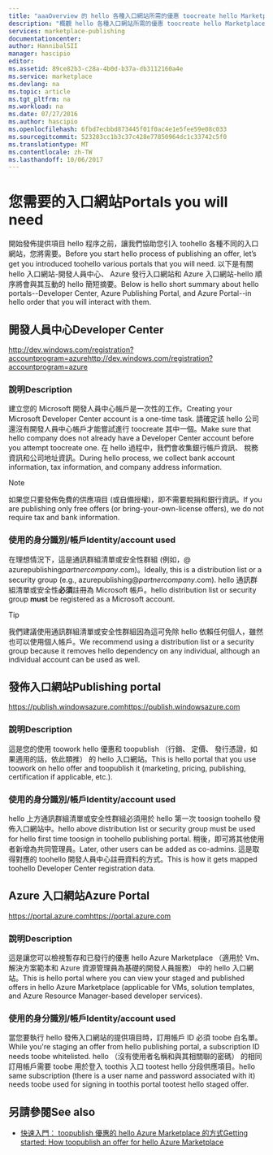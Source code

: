 ```yaml
---
title: "aaaOverview 的 hello 各種入口網站所需的優惠 toocreate hello Marketplace |Microsoft 文件"
description: "概觀 hello 各種入口網站所需的優惠 toocreate hello Marketplace"
services: marketplace-publishing
documentationcenter: 
author: HannibalSII
manager: hascipio
editor: 
ms.assetid: 89ce82b3-c28a-4b0d-b37a-db3112160a4e
ms.service: marketplace
ms.devlang: na
ms.topic: article
ms.tgt_pltfrm: na
ms.workload: na
ms.date: 07/27/2016
ms.author: hascipio
ms.openlocfilehash: 6fbd7ecbbd873445f01f0ac4e1e5fee59e08c033
ms.sourcegitcommit: 523283cc1b3c37c428e77850964dc1c33742c5f0
ms.translationtype: MT
ms.contentlocale: zh-TW
ms.lasthandoff: 10/06/2017
---
```

# <a name="portals-you-will-need"></a><span data-ttu-id="29b9d-103">您需要的入口網站</span><span class="sxs-lookup"><span data-stu-id="29b9d-103">Portals you will need</span></span>
<span data-ttu-id="29b9d-104">開始發佈提供項目 hello 程序之前，讓我們協助您引入 toohello 各種不同的入口網站，您將需要。</span><span class="sxs-lookup"><span data-stu-id="29b9d-104">Before you start hello process of publishing an offer, let’s get you introduced toohello various portals that you will need.</span></span> <span data-ttu-id="29b9d-105">以下是有關 hello 入口網站-開發人員中心、 Azure 發行入口網站和 Azure 入口網站-hello 順序將會與其互動的 hello 簡短摘要。</span><span class="sxs-lookup"><span data-stu-id="29b9d-105">Below is hello short summary about hello portals--Developer Center, Azure Publishing Portal, and Azure Portal--in hello order that you will interact with them.</span></span>                                                                            

## <a name="developer-center"></a><span data-ttu-id="29b9d-106">開發人員中心</span><span class="sxs-lookup"><span data-stu-id="29b9d-106">Developer Center</span></span>
[<span data-ttu-id="29b9d-107">http://dev.windows.com/registration?accountprogram=azure</span><span class="sxs-lookup"><span data-stu-id="29b9d-107">http://dev.windows.com/registration?accountprogram=azure</span></span>](http://dev.windows.com/registration?accountprogram=azure)

### <a name="description"></a><span data-ttu-id="29b9d-108">說明</span><span class="sxs-lookup"><span data-stu-id="29b9d-108">Description</span></span>
<span data-ttu-id="29b9d-109">建立您的 Microsoft 開發人員中心帳戶是一次性的工作。</span><span class="sxs-lookup"><span data-stu-id="29b9d-109">Creating your Microsoft Developer Center account is a one-time task.</span></span> <span data-ttu-id="29b9d-110">請確定該 hello 公司還沒有開發人員中心帳戶才能嘗試進行 toocreate 其中一個。</span><span class="sxs-lookup"><span data-stu-id="29b9d-110">Make sure that hello company does not already have a Developer Center account before you attempt toocreate one.</span></span> <span data-ttu-id="29b9d-111">在 hello 過程中，我們會收集銀行帳戶資訊、 稅務資訊和公司地址資訊。</span><span class="sxs-lookup"><span data-stu-id="29b9d-111">During hello process, we collect bank account information, tax information, and company address information.</span></span>

> [!NOTE]
> <span data-ttu-id="29b9d-112">如果您只要發佈免費的供應項目 (或自備授權)，即不需要稅捐和銀行資訊。</span><span class="sxs-lookup"><span data-stu-id="29b9d-112">If you are publishing only free offers (or bring-your-own-license offers), we do not require tax and bank information.</span></span>
> 
> 

### <a name="identityaccount-used"></a><span data-ttu-id="29b9d-113">使用的身分識別/帳戶</span><span class="sxs-lookup"><span data-stu-id="29b9d-113">Identity/account used</span></span>
<span data-ttu-id="29b9d-114">在理想情況下，這是通訊群組清單或安全性群組 (例如，@ azurepublishing*partnercompany*.com)。</span><span class="sxs-lookup"><span data-stu-id="29b9d-114">Ideally, this is a distribution list or a security group (e.g., azurepublishing@*partnercompany*.com).</span></span> <span data-ttu-id="29b9d-115">hello 通訊群組清單或安全性**必須**註冊為 Microsoft 帳戶。</span><span class="sxs-lookup"><span data-stu-id="29b9d-115">hello distribution list or security group **must** be registered as a Microsoft account.</span></span>

> [!TIP]
> <span data-ttu-id="29b9d-116">我們建議使用通訊群組清單或安全性群組因為這可免除 hello 依賴任何個人，雖然也可以使用個人帳戶。</span><span class="sxs-lookup"><span data-stu-id="29b9d-116">We recommend using a distribution list or a security group because it removes hello dependency on any individual, although an individual account can be used as well.</span></span>
> 
> 

## <a name="publishing-portal"></a><span data-ttu-id="29b9d-117">發佈入口網站</span><span class="sxs-lookup"><span data-stu-id="29b9d-117">Publishing portal</span></span>
[<span data-ttu-id="29b9d-118">https://publish.windowsazure.com</span><span class="sxs-lookup"><span data-stu-id="29b9d-118">https://publish.windowsazure.com</span></span>](https://publish.windowsazure.com)

### <a name="description"></a><span data-ttu-id="29b9d-119">說明</span><span class="sxs-lookup"><span data-stu-id="29b9d-119">Description</span></span>
<span data-ttu-id="29b9d-120">這是您的使用 toowork hello 優惠和 toopublish （行銷、 定價、 發行憑證，如果適用的話，依此類推） 的 hello 入口網站。</span><span class="sxs-lookup"><span data-stu-id="29b9d-120">This is hello portal that you use toowork on hello offer and toopublish it (marketing, pricing, publishing, certification if applicable, etc.).</span></span>

### <a name="identityaccount-used"></a><span data-ttu-id="29b9d-121">使用的身分識別/帳戶</span><span class="sxs-lookup"><span data-stu-id="29b9d-121">Identity/account used</span></span>
<span data-ttu-id="29b9d-122">hello 上方通訊群組清單或安全性群組必須用於 hello 第一次 toosign toohello 發佈入口網站中。</span><span class="sxs-lookup"><span data-stu-id="29b9d-122">hello above distribution list or security group must be used for hello first time toosign in toohello publishing portal.</span></span> <span data-ttu-id="29b9d-123">稍後，即可將其他使用者新增為共同管理員。</span><span class="sxs-lookup"><span data-stu-id="29b9d-123">Later, other users can be added as co-admins.</span></span> <span data-ttu-id="29b9d-124">這是取得對應的 toohello 開發人員中心註冊資料的方式。</span><span class="sxs-lookup"><span data-stu-id="29b9d-124">This is how it gets mapped toohello Developer Center registration data.</span></span>

## <a name="azure-portal"></a><span data-ttu-id="29b9d-125">Azure 入口網站</span><span class="sxs-lookup"><span data-stu-id="29b9d-125">Azure Portal</span></span>
[<span data-ttu-id="29b9d-126">https://portal.azure.com</span><span class="sxs-lookup"><span data-stu-id="29b9d-126">https://portal.azure.com</span></span>](https://portal.azure.com)

### <a name="description"></a><span data-ttu-id="29b9d-127">說明</span><span class="sxs-lookup"><span data-stu-id="29b9d-127">Description</span></span>
<span data-ttu-id="29b9d-128">這是讓您可以檢視暫存和已發行的優惠 hello Azure Marketplace （適用於 Vm、 解決方案範本和 Azure 資源管理員為基礎的開發人員服務） 中的 hello 入口網站。</span><span class="sxs-lookup"><span data-stu-id="29b9d-128">This is hello portal where you can view your staged and published offers in hello Azure Marketplace (applicable for VMs, solution templates, and Azure Resource Manager-based developer services).</span></span>

### <a name="identityaccount-used"></a><span data-ttu-id="29b9d-129">使用的身分識別/帳戶</span><span class="sxs-lookup"><span data-stu-id="29b9d-129">Identity/account used</span></span>
<span data-ttu-id="29b9d-130">當您要執行 hello 發佈入口網站的提供項目時，訂用帳戶 ID 必須 toobe 白名單。</span><span class="sxs-lookup"><span data-stu-id="29b9d-130">While you're staging an offer from hello publishing portal, a subscription ID needs toobe whitelisted.</span></span> <span data-ttu-id="29b9d-131">hello （沒有使用者名稱和與其相關聯的密碼） 的相同訂用帳戶需要 toobe 用於登入 toothis 入口 tootest hello 分段供應項目。</span><span class="sxs-lookup"><span data-stu-id="29b9d-131">hello same subscription (there is a user name and password associated with it) needs toobe used for signing in toothis portal tootest hello staged offer.</span></span>

## <a name="see-also"></a><span data-ttu-id="29b9d-132">另請參閱</span><span class="sxs-lookup"><span data-stu-id="29b9d-132">See also</span></span>
* [<span data-ttu-id="29b9d-133">快速入門： toopublish 優惠的 hello Azure Marketplace 的方式</span><span class="sxs-lookup"><span data-stu-id="29b9d-133">Getting started: How toopublish an offer for hello Azure Marketplace</span></span>](marketplace-publishing-getting-started.md)

